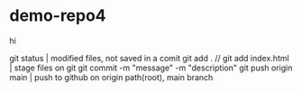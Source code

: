 # demo-repo4
hi

git status | modified files, not saved in a comit
git add . // git add index.html | stage files on git
git commit -m "message" -m "description"
git push origin main | push to github on origin path(root), main branch